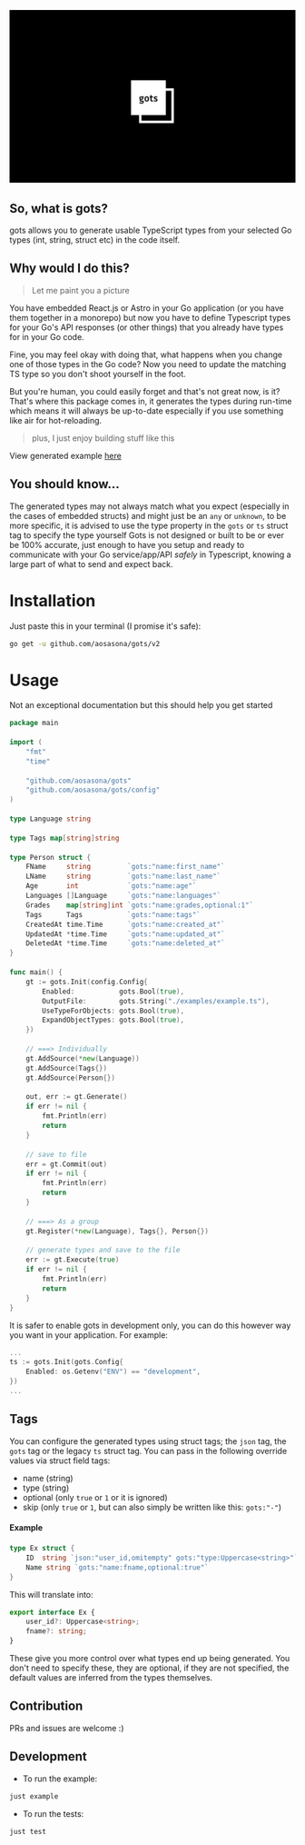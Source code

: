 ![gots](./assets/gots.png)

## So, what is gots?

gots allows you to generate usable TypeScript types from your selected Go types (int, string, struct etc) in the code itself.

## Why would I do this?

> Let me paint you a picture

You have embedded React.js or Astro in your Go application (or you have them together in a monorepo) but now you have to define Typescript types for your Go's API responses (or other things) that you already have types for in your Go code.

Fine, you may feel okay with doing that, what happens when you change one of those types in the Go code? Now you need to update the matching TS type so you don't shoot yourself in the foot.

But you're human, you could easily forget and that's not great now, is it? That's where this package comes in, it generates the types during run-time which means it will always be up-to-date especially if you use something like air for hot-reloading.

> plus, I just enjoy building stuff like this

View generated example [here](./examples/example.ts)

## You should know...

The generated types may not always match what you expect (especially in the cases of embedded structs) and might just be an `any` or `unknown`, to be more specific, it is advised to use the type property in the `gots` or `ts` struct tag to specify the type yourself
Gots is not designed or built to be or ever be 100% accurate, just enough to have you setup and ready to communicate with your Go service/app/API _safely_ in Typescript, knowing a large part of what to send and expect back.

# Installation

Just paste this in your terminal (I promise it's safe):

```bash
go get -u github.com/aosasona/gots/v2
```

# Usage

Not an exceptional documentation but this should help you get started

```go
package main

import (
	"fmt"
	"time"

	"github.com/aosasona/gots"
	"github.com/aosasona/gots/config"
)

type Language string

type Tags map[string]string

type Person struct {
	FName     string         `gots:"name:first_name"`
	LName     string         `gots:"name:last_name"`
	Age       int            `gots:"name:age"`
	Languages []Language     `gots:"name:languages"`
	Grades    map[string]int `gots:"name:grades,optional:1"`
	Tags      Tags           `gots:"name:tags"`
	CreatedAt time.Time      `gots:"name:created_at"`
	UpdatedAt *time.Time     `gots:"name:updated_at"`
	DeletedAt *time.Time     `gots:"name:deleted_at"`
}

func main() {
	gt := gots.Init(config.Config{
		Enabled:           gots.Bool(true),
		OutputFile:        gots.String("./examples/example.ts"),
		UseTypeForObjects: gots.Bool(true),
		ExpandObjectTypes: gots.Bool(true),
	})

	// ===> Individually
	gt.AddSource(*new(Language))
	gt.AddSource(Tags{})
	gt.AddSource(Person{})

	out, err := gt.Generate()
	if err != nil {
		fmt.Println(err)
		return
	}

	// save to file
	err = gt.Commit(out)
	if err != nil {
		fmt.Println(err)
		return
	}

	// ===> As a group
	gt.Register(*new(Language), Tags{}, Person{})

	// generate types and save to the file
	err := gt.Execute(true)
	if err != nil {
		fmt.Println(err)
		return
	}
}
```

It is safer to enable gots in development only, you can do this however way you want in your application. For example:

```go
...
ts := gots.Init(gots.Config{
	Enabled: os.Getenv("ENV") == "development",
})
...
```

## Tags

You can configure the generated types using struct tags; the `json` tag, the `gots` tag or the legacy `ts` struct tag. You can pass in the following override values via struct field tags:

- name (string)
- type (string)
- optional (only `true` or `1` or it is ignored)
- skip (only `true` or `1`, but can also simply be written like this: `gots:"-"`)

#### Example

```go
type Ex struct {
	ID	string `json:"user_id,omitempty" gots:"type:Uppercase<string>"`
	Name string `gots:"name:fname,optional:true"`
}
```

This will translate into:

```typescript
export interface Ex {
	user_id?: Uppercase<string>;
	fname?: string;
}
```

These give you more control over what types end up being generated. You don't need to specify these, they are optional, if they are not specified, the default values are inferred from the types themselves.

## Contribution

PRs and issues are welcome :)

## Development

- To run the example:

```sh
just example
```

- To run the tests:

```sh
just test
```
